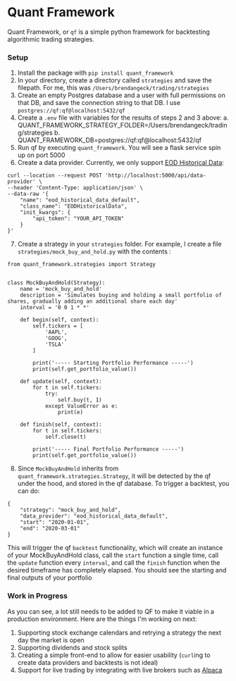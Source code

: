 # Quant Framework

Quant Framework, or `qf` is a simple python framework for backtesting algorithmic trading strategies.

### Setup

1. Install the package with `pip install quant_framework`
2. In your directory, create a directory called `strategies` and save the filepath. For me, this was `/Users/brendangeck/trading/strategies`
3. Create an empty Postgres database and a user with full permissions on that DB, and save the connection string to that DB. I use `postgres://qf:qf@localhost:5432/qf`
4. Create a `.env` file with variables for the results of steps 2 and 3 above:
  a. QUANT_FRAMEWORK_STRATEGY_FOLDER=/Users/brendangeck/trading/strategies
  b. QUANT_FRAMEWORK_DB=postgres://qf:qf@localhost:5432/qf
5. Run qf by executing `quant_framework`. You will see a flask service spin up on port 5000
6. Create a data provider. Currently, we only support [EOD Historical Data](https://eodhistoricaldata.com/financial-apis/):
```
curl --location --request POST 'http://localhost:5000/api/data-provider' \
--header 'Content-Type: application/json' \
--data-raw '{
    "name": "eod_historical_data_default",
    "class_name": "EODHistoricalData",
    "init_kwargs": {
        "api_token": "YOUR_API_TOKEN"
    }
}'
```
7. Create a strategy in your `strategies` folder. For example, I create a file `strategies/mock_buy_and_hold.py` with the contents :
```
from quant_framework.strategies import Strategy


class MockBuyAndHold(Strategy):
    name = 'mock_buy_and_hold'
    description = 'Simulates buying and holding a small portfolio of shares, gradually adding an additional share each day'
    interval = '0 0 1 * *'

    def begin(self, context):
        self.tickers = [
            'AAPL',
            'GOOG',
            'TSLA'
        ]
        
        print('----- Starting Portfolio Performance -----')
        print(self.get_portfolio_value())

    def update(self, context):
        for t in self.tickers:
            try:
                self.buy(t, 1)
            except ValueError as e:
                print(e)

    def finish(self, context):
        for t in self.tickers:
            self.close(t)

        print('----- Final Portfolio Performance -----')
        print(self.get_portfolio_value())
```

8. Since `MockBuyAndHold` inherits from `quant_framework.strategies.Strategy`, it will be detected by the qf under the hood, and stored in the qf database. To trigger a backtest, you can do:
```
{
    "strategy": "mock_buy_and_hold",
    "data_provider": "eod_historical_data_default",
    "start": "2020-01-01",
    "end": "2020-03-01"
}
```

This will trigger the qf `backtest` functionality, which will create an instance of your MockBuyAndHold class, call the `start` function a single time, call the `update` function every `interval`, and call the `finish` function when the desired timeframe has completely elapsed.
You should see the starting and final outputs of your portfolio

### Work in Progress

As you can see, a lot still needs to be added to QF to make it viable in a production environment. Here are the things I'm working on next:

1. Supporting stock exchange calendars and retrying a strategy the next day the market is open
2. Supporting dividends and stock splits
3. Creating a simple front-end to allow for easier usability (`curl`ing to create data providers and backtests is not ideal)
4. Support for live trading by integrating with live brokers such as [Alpaca](https://alpaca.markets/)


